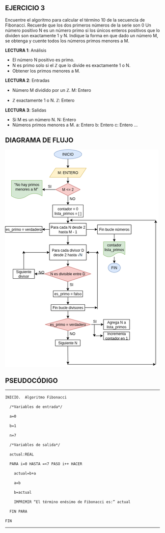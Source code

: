 ## EJERCICIO 3

Encuentre el algoritmo para calcular el término 10 de la secuencia de Fibonacci. Recuerde que los dos primeros números de la serie son 0 Un número positivo N es un número primo si los únicos enteros positivos que lo dividen son exactamente 1 y N. Indique la forma en que dado un número M, se obtenga y cuente todos los números primos menores a M.

**LECTURA 1**: Análisis

+ El número N positivo es primo.
+ N es primo solo si el ℤ que lo divide es exactamente 1 o N.
+ Obtener los primos menores a M.

**LECTURA 2**: Entradas

* Número M dividido por un ℤ.
  M: Entero

* ℤ exactamente 1 o N.
  ℤ: Entero

**LECTURA 3**: Salidas

* Si M es un número N. N: Entero
* Números primos menores a M. 
  a: Entero
  b: Entero
  c: Entero 
  … 


## DIAGRAMA DE FLUJO

![DIAGRAMA DEL EJERCICIO 1](/ejercicio3/EJERCICIO3-PRACTICA5-FP-2026-1.drawio.png)

## PSEUDOCÓDIGO

---

`INICIO.  Algoritmo Fibonacci`

`  /*Variables de entrada*/`

`  a=0`

`  b=1`

`  n=7`

`  /*Variables de salida*/`

`  actual:REAL`

`  PARA i=0 HASTA =<7 PASO i++ HACER`

`    actual=b+a`

`    a=b`

`    b=actual`

`    IMPRIMIR “El término enésimo de Fibonacci es:” actual`

`  FIN PARA`

`FIN`

---
